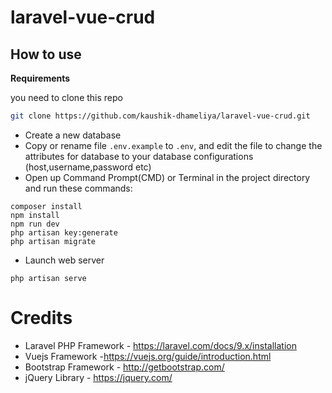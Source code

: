 # laravel-vue-crud

## How to use

**Requirements** 

you need to clone this repo

```bash
git clone https://github.com/kaushik-dhameliya/laravel-vue-crud.git
```
- Create a new database
- Copy or rename file ```.env.example``` to ```.env```, and edit the file to change the attributes for database to your database configurations (host,username,password etc)
-  Open up Command Prompt(CMD) or Terminal in the project directory and run these commands:
```
composer install
npm install
npm run dev
php artisan key:generate
php artisan migrate
```
- Launch web server
```
php artisan serve
```

# Credits
- Laravel PHP Framework - https://laravel.com/docs/9.x/installation
- Vuejs Framework -https://vuejs.org/guide/introduction.html 
- Bootstrap Framework - http://getbootstrap.com/
- jQuery Library - https://jquery.com/
